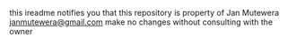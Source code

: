 this ireadme notifies you that this repository is property of Jan Mutewera janmutewera@gmail.com make no changes without consulting with the owner
